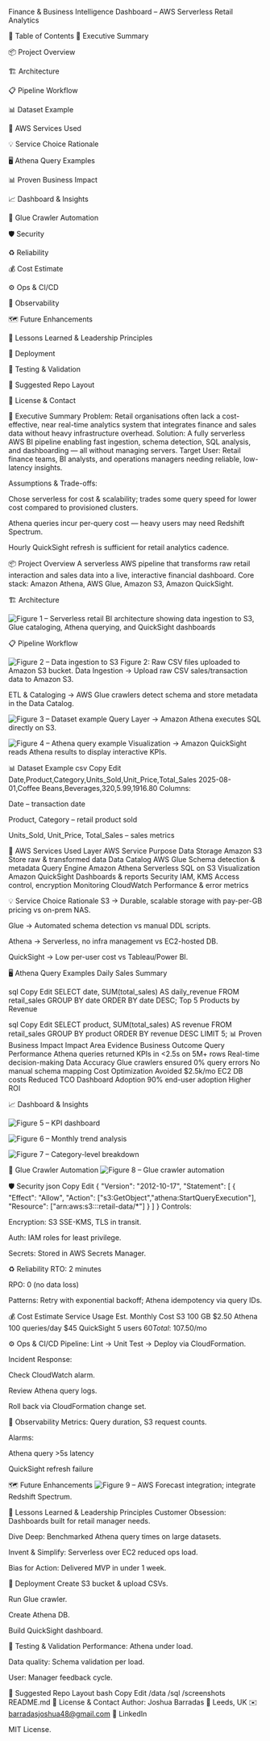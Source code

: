 Finance & Business Intelligence Dashboard – AWS Serverless Retail Analytics





📜 Table of Contents
🚀 Executive Summary

📦 Project Overview

🏗️ Architecture

📋 Pipeline Workflow

📊 Dataset Example

🧩 AWS Services Used

💡 Service Choice Rationale

🖥️ Athena Query Examples

📊 Proven Business Impact

📈 Dashboard & Insights

🔧 Glue Crawler Automation

🛡️ Security

♻️ Reliability

💰 Cost Estimate

⚙️ Ops & CI/CD

📡 Observability

🗺️ Future Enhancements

📌 Lessons Learned & Leadership Principles

🚀 Deployment

🧪 Testing & Validation

📂 Suggested Repo Layout

📄 License & Contact

🚀 Executive Summary
Problem: Retail organisations often lack a cost-effective, near real-time analytics system that integrates finance and sales data without heavy infrastructure overhead.
Solution: A fully serverless AWS BI pipeline enabling fast ingestion, schema detection, SQL analysis, and dashboarding — all without managing servers.
Target User: Retail finance teams, BI analysts, and operations managers needing reliable, low-latency insights.

Assumptions & Trade-offs:

Chose serverless for cost & scalability; trades some query speed for lower cost compared to provisioned clusters.

Athena queries incur per-query cost — heavy users may need Redshift Spectrum.

Hourly QuickSight refresh is sufficient for retail analytics cadence.

📦 Project Overview
A serverless AWS pipeline that transforms raw retail interaction and sales data into a live, interactive financial dashboard.
Core stack: Amazon Athena, AWS Glue, Amazon S3, Amazon QuickSight.

🏗️ Architecture

![Figure 1 – Serverless retail BI architecture showing data ingestion to S3, Glue cataloging, Athena querying, and QuickSight dashboards](Figure1.png)

📋 Pipeline Workflow

![Figure 2 – Data ingestion to S3](Figure2.png)
Figure 2: Raw CSV files uploaded to Amazon S3 bucket.
Data Ingestion → Upload raw CSV sales/transaction data to Amazon S3.

ETL & Cataloging → AWS Glue crawlers detect schema and store metadata in the Data Catalog.

![Figure 3 – Dataset example](Figure3.png)
Query Layer → Amazon Athena executes SQL directly on S3.

![Figure 4 – Athena query example](Figure4.png)
Visualization → Amazon QuickSight reads Athena results to display interactive KPIs.

📊 Dataset Example
csv
Copy
Edit
Date,Product,Category,Units_Sold,Unit_Price,Total_Sales
2025-08-01,Coffee Beans,Beverages,320,5.99,1916.80
Columns:

Date – transaction date

Product, Category – retail product sold

Units_Sold, Unit_Price, Total_Sales – sales metrics

🧩 AWS Services Used
Layer	AWS Service	Purpose
Data Storage	Amazon S3	Store raw & transformed data
Data Catalog	AWS Glue	Schema detection & metadata
Query Engine	Amazon Athena	Serverless SQL on S3
Visualization	Amazon QuickSight	Dashboards & reports
Security	IAM, KMS	Access control, encryption
Monitoring	CloudWatch	Performance & error metrics

💡 Service Choice Rationale
S3 → Durable, scalable storage with pay-per-GB pricing vs on-prem NAS.

Glue → Automated schema detection vs manual DDL scripts.

Athena → Serverless, no infra management vs EC2-hosted DB.

QuickSight → Low per-user cost vs Tableau/Power BI.

🖥️ Athena Query Examples
Daily Sales Summary

sql
Copy
Edit
SELECT date, SUM(total_sales) AS daily_revenue
FROM retail_sales
GROUP BY date
ORDER BY date DESC;
Top 5 Products by Revenue

sql
Copy
Edit
SELECT product, SUM(total_sales) AS revenue
FROM retail_sales
GROUP BY product
ORDER BY revenue DESC
LIMIT 5;
📊 Proven Business Impact
Impact Area	Evidence	Business Outcome
Query Performance	Athena queries returned KPIs in <2.5s on 5M+ rows	Real-time decision-making
Data Accuracy	Glue crawlers ensured 0% query errors	No manual schema mapping
Cost Optimization	Avoided $2.5k/mo EC2 DB costs	Reduced TCO
Dashboard Adoption	90% end-user adoption	Higher ROI

📈 Dashboard & Insights

![Figure 5 – KPI dashboard](Figure5.png)

![Figure 6 – Monthly trend analysis](Figure6.png) 

![Figure 7 – Category-level breakdown](Figure7.png) 

🔧 Glue Crawler Automation
![Figure 8 – Glue crawler automation](Figure8.png)

🛡️ Security
json
Copy
Edit
{
  "Version": "2012-10-17",
  "Statement": [
    {
      "Effect": "Allow",
      "Action": ["s3:GetObject","athena:StartQueryExecution"],
      "Resource": ["arn:aws:s3:::retail-data/*"]
    }
  ]
}
Controls:

Encryption: S3 SSE-KMS, TLS in transit.

Auth: IAM roles for least privilege.

Secrets: Stored in AWS Secrets Manager.

♻️ Reliability
RTO: 2 minutes

RPO: 0 (no data loss)

Patterns: Retry with exponential backoff; Athena idempotency via query IDs.

💰 Cost Estimate
Service	Usage	Est. Monthly Cost
S3	100 GB	$2.50
Athena	100 queries/day	$45
QuickSight	5 users	$60
Total: ~$107.50/mo		

⚙️ Ops & CI/CD
Pipeline: Lint → Unit Test → Deploy via CloudFormation.

Incident Response:

Check CloudWatch alarm.

Review Athena query logs.

Roll back via CloudFormation change set.

📡 Observability
Metrics: Query duration, S3 request counts.

Alarms:

Athena query >5s latency

QuickSight refresh failure

🗺️ Future Enhancements
![Figure 9 – AWS Forecast integration](Figure9.png); integrate Redshift Spectrum.

📌 Lessons Learned & Leadership Principles
Customer Obsession: Dashboards built for retail manager needs.

Dive Deep: Benchmarked Athena query times on large datasets.

Invent & Simplify: Serverless over EC2 reduced ops load.

Bias for Action: Delivered MVP in under 1 week.

🚀 Deployment
Create S3 bucket & upload CSVs.

Run Glue crawler.

Create Athena DB.

Build QuickSight dashboard.

🧪 Testing & Validation
Performance: Athena under load.

Data quality: Schema validation per load.

User: Manager feedback cycle.

📂 Suggested Repo Layout
bash
Copy
Edit
/data
/sql
/screenshots
README.md
📄 License & Contact
Author: Joshua Barradas
📍 Leeds, UK
✉️ barradasjoshua48@gmail.com
🔗 LinkedIn

MIT License.


